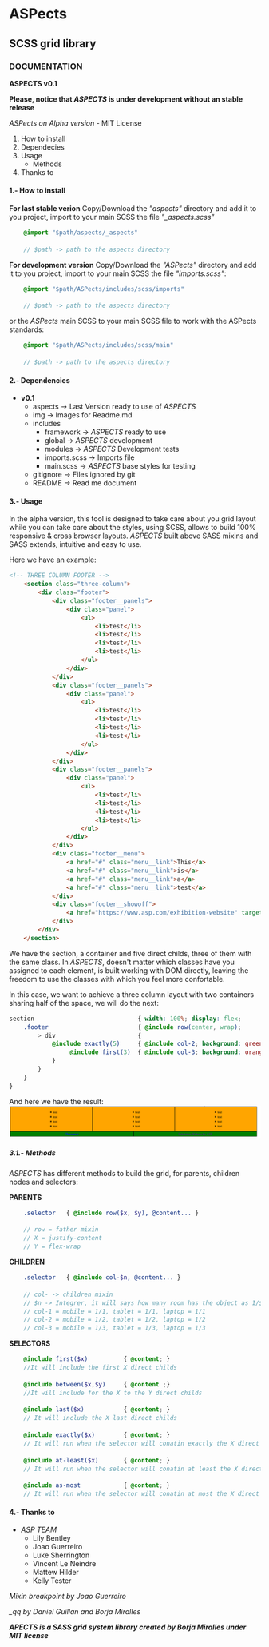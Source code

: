 # ASPects
## SCSS grid library
### DOCUMENTATION

**ASPECTS v0.1**

**Please, notice that *ASPECTS* is under development without an stable release**

*ASPects on Alpha version* - MIT License

1. How to install
2. Dependecies
3. Usage
	* Methods
4. Thanks to


#### 1.- How to install

**For last stable verion**
Copy/Download the *"aspects"* directory and add it to you project, import to your main SCSS the file *"_aspects.scss"* 
```scss
	@import "$path/aspects/_aspects"

	// $path -> path to the aspects directory
```

**For development version**
Copy/Download the *"ASPects"* directory and add it to you project, import to your main SCSS the file *"imports.scss"*:
```scss
	@import "$path/ASPects/includes/scss/imports"

	// $path -> path to the aspects directory
```
or the *ASPects* main SCSS to your main SCSS file to work with the ASPects standards:
```scss
	@import "$path/ASPects/includes/scss/main"

	// $path -> path to the aspects directory
```

#### 2.- Dependencies

* **v0.1**
	* aspects 	-> Last Version ready to use of *ASPECTS*
	* img 		-> Images for Readme.md
	* includes
		* framework 	-> *ASPECTS* ready to use
		* global 		-> *ASPECTS* development
		* modules 		-> *ASPECTS* Development tests
		* imports.scss 	-> Imports file
		* main.scss 	-> *ASPECTS* base styles for testing
	* gitignore -> Files ignored by git
	* README 	-> Read me document



#### 3.- Usage

In the alpha version, this tool is designed to take care about you grid layout while you can take care about the styles, using SCSS, allows to build 100% responsive & cross browser layouts.
*ASPECTS* built above SASS mixins and SASS extends, intuitive and easy to use.

Here we have an example:
```html
<!-- THREE COLUMN FOOTER -->
	<section class="three-column">
		<div class="footer">
			<div class="footer__panels">
				<div class="panel">
					<ul>
						<li>test</li>
						<li>test</li>
						<li>test</li>
						<li>test</li>
					</ul>
				</div>
			</div>
			<div class="footer__panels">
				<div class="panel">
					<ul>
						<li>test</li>
						<li>test</li>
						<li>test</li>
						<li>test</li>
					</ul>
				</div>
			</div>
			<div class="footer__panels">
				<div class="panel">
					<ul>
						<li>test</li>
						<li>test</li>
						<li>test</li>
						<li>test</li>
					</ul>
				</div>
			</div>
			<div class="footer__menu">
				<a href="#" class="menu__link">This</a>
				<a href="#" class="menu__link">is</a>
				<a href="#" class="menu__link">a</a>
				<a href="#" class="menu__link">test</a>
			</div>
			<div class="footer__showoff">
				<a href="https://www.asp.com/exhibition-website" target="_blank">Exhibition Website by ASP</a></div>
			</div>
		</div>
	</section>
```

We have the section, a container and five direct childs, three of them with the same class. In *ASPECTS*, doesn't matter which classes have you assigned to each element, is built working with DOM directly, leaving the freedom to use the classes with which you feel more confortable.

In this case, we want to achieve a three column layout with two containers sharing half of the space, we will do the next:
```scss
section 							{ width: 100%; display: flex; 
	.footer 						{ @include row(center, wrap); 
		> div 						{ 
			@include exactly(5) 	{ @include col-2; background: green;
				 @include first(3)  { @include col-3; background: orange;}
			}
		}
	}
}
```

And here we have the result:
![Example Image](/img/test1.png)

##### 3.1.- Methods
*ASPECTS* has different methods to build the grid, for parents, children nodes and selectors:

**PARENTS**
```scss
	.selector 	{ @include row($x, $y), @content... }
	
	// row = father mixin
	// X = justify-content
	// Y = flex-wrap
```
**CHILDREN**
```scss
	.selector 	{ @include col-$n, @content... }

	// col- -> children mixin
	// $n -> Integrer, it will says how many room has the object as 1/$n , ex:
	// col-1 = mobile = 1/1, tablet = 1/1, laptop = 1/1
	// col-2 = mobile = 1/2, tablet = 1/2, laptop = 1/2
	// col-3 = mobile = 1/3, tablet = 1/3, laptop = 1/3
```
**SELECTORS**
```scss
	@include first($x) 			{ @content; }
	//It will include the first X direct childs

	@include between($x,$y)		{ @content ;}
	//It will include for the X to the Y direct childs

	@include last($x) 			{ @content; }
	// It will include the X last direct childs

	@include exactly($x) 		{ @content; }
	// It will run when the selector will conatin exactly the X direct childs

	@include at-least($x) 		{ @content; }
	// It will run when the selector will conatin at least the X direct childs

	@include as-most 			{ @content; }
	// It will run when the selector will conatin at most the X direct childs

```


#### 4.- Thanks to

* *ASP TEAM*
	* Lily Bentley
	* Joao Guerreiro
	* Luke Sherrington
	* Vincent Le Neindre
	* Mattew Hilder
	* Kelly Tester


*Mixin breakpoint by Joao Guerreiro*

*_qq by Daniel Guillan and Borja Miralles*


***APECTS is a SASS grid system library created by Borja Miralles under MIT license***

